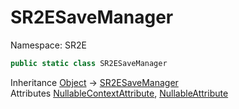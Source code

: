 # SR2ESaveManager

Namespace: SR2E

```csharp
public static class SR2ESaveManager
```

Inheritance [Object](https://docs.microsoft.com/en-us/dotnet/api/system.object) → [SR2ESaveManager](/docs/dev/api-3.0.0-alpha.1/sr2e/sr2esavemanager)<br />
Attributes [NullableContextAttribute](/docs/dev/api-3.0.0-alpha.1/system/runtime/compilerservices/nullablecontextattribute), [NullableAttribute](/docs/dev/api-3.0.0-alpha.1/system/runtime/compilerservices/nullableattribute)
